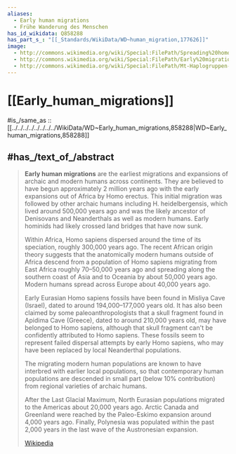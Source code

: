 ```yaml
---
aliases:
  - Early human migrations
  - Frühe Wanderung des Menschen
has_id_wikidata: Q858288
has_part_s_: "[[_Standards/WikiData/WD~human_migration,177626]]"
image:
  - http://commons.wikimedia.org/wiki/Special:FilePath/Spreading%20homo%20sapiens%20la.svg
  - http://commons.wikimedia.org/wiki/Special:FilePath/Early%20migrations%20mercator.svg
  - http://commons.wikimedia.org/wiki/Special:FilePath/Mt-Haplogruppen-Wanderung.png
---
```



# [[Early_human_migrations]]

#is_/same_as :: [[../../../../../../../../WikiData/WD~Early_human_migrations,858288|WD~Early_human_migrations,858288]]

## #has_/text_of_/abstract 

> **Early human migrations** are the earliest migrations and expansions of archaic and modern humans across continents. They are believed to have begun approximately 2 million years ago with the early expansions out of Africa by Homo erectus. This initial migration was followed by other archaic humans including H. heidelbergensis, which lived around 500,000 years ago and was the likely ancestor of Denisovans and Neanderthals as well as modern humans. Early hominids had likely crossed land bridges that have now sunk.
>
> Within Africa, Homo sapiens dispersed around the time of its speciation, roughly 300,000 years ago. The recent African origin theory suggests that the anatomically modern humans outside of Africa descend from a population of Homo sapiens migrating from East Africa roughly 70–50,000 years ago and spreading along the southern coast of Asia and to Oceania by about 50,000 years ago. Modern humans spread across Europe about 40,000 years ago.
>
> Early Eurasian Homo sapiens fossils have been found in Misliya Cave (Israel), dated to around 194,000–177,000 years old. It has also been claimed by some paleoanthropologists that a skull fragment found in Apidima Cave (Greece), dated to around 210,000 years old, may have belonged to Homo sapiens, although that skull fragment can't be confidently attributed to Homo sapiens. These fossils seem to represent failed dispersal attempts by early Homo sapiens, who may have been replaced by local Neanderthal populations.
>
> The migrating modern human populations are known to have interbred with earlier local populations, so that contemporary human populations are descended in small part (below 10% contribution) from regional varieties of archaic humans.
>
> After the Last Glacial Maximum, North Eurasian populations migrated to the Americas about 20,000 years ago.  Arctic Canada and Greenland were reached by the Paleo-Eskimo expansion around 4,000 years ago. Finally, Polynesia was populated within the past 2,000 years in the last wave of the Austronesian expansion.
>
> [Wikipedia](https://en.wikipedia.org/wiki/Early%20human%20migrations)